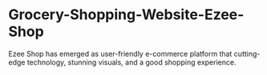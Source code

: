 # Grocery-Shopping-Website-Ezee-Shop
 Ezee Shop has emerged as user-friendly e-commerce platform that cutting-edge technology, stunning visuals, and a good shopping experience.
